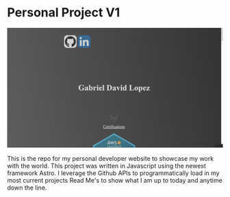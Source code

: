 # Personal Project V1

![Could Not Load Image](https://raw.githubusercontent.com/TextuarySolid45/private-repo-readmes/main/images/personal-project.png)

This is the repo for my personal developer website to showcase my work with the world. This project was written in Javascript using the newest framework Astro. I leverage the Github APIs to programmatically load in my most current projects Read Me's to show what I am up to today and anytime down the line. 